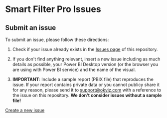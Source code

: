 # Smart Filter Pro Issues

## Submit an issue
To submit an issue, please follow these directions:

1. Check if your issue already exists in the [Issues page](/../../issues) of this repository.

2. If you don't find anything relevant, insert a new issue including as much details as possible, your Power BI Desktop version (or the browser you are using with Power BI service) and the name of the visual.

3. **IMPORTANT**: Include a sample report (PBIX file) that reproduces the issue. If your report contains private data or you cannot publicy share it for any reason, please send it to [support@okviz.com](mailto:support@okviz.com?subject=Smart+Filter+Pro+Issue+#) with a reference to the issue on this repository. **We don't consider issues without a sample file!**

[Create a new issue](../../issues/new/choose)
